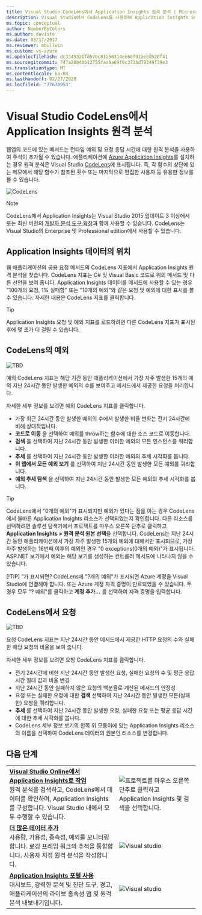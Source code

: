 ```yaml
---
title: Visual Studio CodeLens에서 Application Insights 원격 분석 | Microsoft Docs
description: Visual Studio에서 CodeLens를 사용하여 Application Insights 요청 및 예외 원격 분석에 빠르게 액세스합니다.
ms.topic: conceptual
author: NumberByColors
ms.author: daviste
ms.date: 03/17/2017
ms.reviewer: mbullwin
ms.custom: vs-azure
ms.openlocfilehash: dc334932bfd57bc81a58314ee68f02aeed520f41
ms.sourcegitcommit: 747a20b40b12755faa0a69f0c373bd79349f39e3
ms.translationtype: MT
ms.contentlocale: ko-KR
ms.lasthandoff: 02/27/2020
ms.locfileid: "77670953"
---
```

# <a name="application-insights-telemetry-in-visual-studio-codelens"></a>Visual Studio CodeLens에서 Application Insights 원격 분석
웹앱의 코드에 있는 메서드는 런타임 예외 및 요청 응답 시간에 대한 원격 분석을 사용하여 주석이 추가될 수 있습니다. 애플리케이션에 [Azure Application Insights](../../azure-monitor/app/app-insights-overview.md)를 설치하는 경우 원격 분석은 Visual Studio [CodeLens](https://msdn.microsoft.com/library/dn269218.aspx)에 표시됩니다. 즉, 각 함수의 상단에 있는 메모에서 해당 함수가 참조된 횟수 또는 마지막으로 편집한 사용자 등 유용한 정보를 볼 수 있습니다.

![CodeLens](./media/visual-studio-codelens/codelens-overview.png)

> [!NOTE]
> CodeLens에서 Application Insights는 Visual Studio 2015 업데이트 3 이상에서 또는 최신 버전의 [개발자 분석 도구 확장](https://visualstudiogallery.msdn.microsoft.com/82367b81-3f97-4de1-bbf1-eaf52ddc635a)과 함께 사용할 수 있습니다. CodeLens는 Visual Studio의 Enterprise 및 Professional edition에서 사용할 수 있습니다.
> 
> 

## <a name="where-to-find-application-insights-data"></a>Application Insights 데이터의 위치
웹 애플리케이션의 공용 요청 메서드의 CodeLens 지표에서 Application Insights 원격 분석을 찾습니다. CodeLens 지표는 C# 및 Visual Basic 코드로 위의 메서드 및 다른 선언을 보여 줍니다. Application Insights 데이터를 메서드에 사용할 수 있는 경우 "100개의 요청, 1% 실패함" 또는 "10개의 예외"와 같은 요청 및 예외에 대한 표시를 볼 수 있습니다. 자세한 내용은 CodeLens 지표를 클릭합니다. 

> [!TIP]
> Application Insights 요청 및 예외 지표를 로드하려면 다른 CodeLens 지표가 표시된 후에 몇 초가 더 걸릴 수 있습니다.
> 
> 

## <a name="exceptions-in-codelens"></a>CodeLens의 예외
![TBD](./media/visual-studio-codelens/codelens-exceptions.png)

예외 CodeLens 지표는 해당 기간 동안 애플리케이션에서 가장 자주 발생한 15개의 예외 지난 24시간 동안 발생한 예외의 수를 보여주고 메서드에서 제공한 요청을 처리합니다.

자세한 세부 정보를 보려면 예외 CodeLens 지표를 클릭합니다.

* 가장 최근 24시간 동안 발생한 예외의 수에서 발생한 비율 변화는 전기 24시간에 비해 상대적입니다.
* **코드로 이동** 을 선택하여 예외를 throw하는 함수에 대한 소스 코드로 이동합니다.
* **검색** 을 선택하여 지난 24시간 동안 발생한 이러한 예외의 모든 인스턴스를 쿼리합니다.
* **추세** 를 선택하여 지난 24시간 동안 발생한 이러한 예외의 추세 시각화를 봅니다.
* **이 앱에서 모든 예외 보기** 를 선택하여 지난 24시간 동안 발생한 모든 예외를 쿼리합니다.
* **예외 추세 탐색** 을 선택하여 지난 24시간 동안 발생한 모든 예외의 추세 시각화를 봅니다. 

> [!TIP]
> CodeLens에서 "0개의 예외"가 표시되지만 예외가 있다는 점을 아는 경우 CodeLens에서 올바른 Application Insights 리소스가 선택되었는지 확인합니다. 다른 리소스를 선택하려면 솔루션 탐색기에서 프로젝트를 마우스 오른쪽 단추로 클릭하고 **Application Insights > 원격 분석 원본 선택**을 선택합니다. CodeLens는 지난 24시간 동안 애플리케이션에서 가장 자주 발생한 15개의 예외에 대해서만 표시되므로, 가장 자주 발생하는 16번째 이후의 예외인 경우 "0 exceptions(0개의 예외)"가 표시됩니다. ASP.NET 보기에서 예외는 해당 보기를 생성하는 컨트롤러 메서드에 나타나지 않을 수 있습니다.
> 
> [!TIP]
> ”가 표시되면? CodeLens에 "?개의 예외"가 표시되면 Azure 계정을 Visual Studio에 연결해야 합니다. 또는 Azure 계정 자격 증명이 만료되었을 수 있습니다. 두 경우 모두 "? 예외"를 클릭하고 **계정 추가...** 를 선택하여 자격 증명을 입력합니다.
> 
> 

## <a name="requests-in-codelens"></a>CodeLens에서 요청
![TBD](./media/visual-studio-codelens/codelens-requests.png)

요청 CodeLens 지표는 지난 24시간 동안 메서드에서 제공한 HTTP 요청의 수와 실패한 해당 요청의 비율을 보여 줍니다.

자세한 세부 정보를 보려면 요청 CodeLens 지표를 클릭합니다.

* 전기 24시간에 비한 지난 24시간 동안 발생한 요청, 실패한 요청의 수 및 평균 응답 시간 절대 값과 비율 변경
* 지난 24시간 동안 실패하지 않은 요청의 백분율로 계산된 메서드의 안정성
* 요청 또는 실패한 요청에 대한 **검색** 선택하여 지난 24시간 동안 발생한 모든(실패한) 요청을 쿼리합니다.
* **추세** 를 선택하여 지난 24시간 동안 발생한 요청, 실패한 요청 또는 평균 응답 시간에 대한 추세 시각화를 봅니다.
* CodeLens 세부 정보 보기의 왼쪽 위 모퉁이에 있는 Application Insights 리소스의 이름을 선택하여 CodeLens 데이터의 원본인 리소스를 변경합니다.

## <a name="next"></a>다음 단계
|  |  |
| --- | --- |
| **[Visual Studio Online에서 Application Insights로 작업](../../azure-monitor/app/visual-studio.md)**<br/>원격 분석을 검색하고, CodeLens에서 데이터를 확인하며, Application Insights를 구성합니다. Visual Studio 내에서 모두 수행할 수 있습니다. |![프로젝트를 마우스 오른쪽 단추로 클릭하고 Application Insights 및 검색을 선택합니다.](./media/visual-studio-codelens/34.png) |
| **[더 많은 데이터 추가](../../azure-monitor/app/asp-net-more.md)**<br/>사용량, 가용성, 종속성, 예외를 모니터링합니다. 로깅 프레임 워크의 추적을 통합합니다. 사용자 지정 원격 분석을 작성합니다. |![Visual studio](./media/visual-studio-codelens/64.png) |
| **[Application Insights 포털 사용](../../azure-monitor/app/overview-dashboard.md)**<br/>대시보드, 강력한 분석 및 진단 도구, 경고, 애플리케이션의 라이브 종속성 맵 및 원격 분석 내보내기입니다. |![Visual studio](./media/visual-studio-codelens/62.png) |

